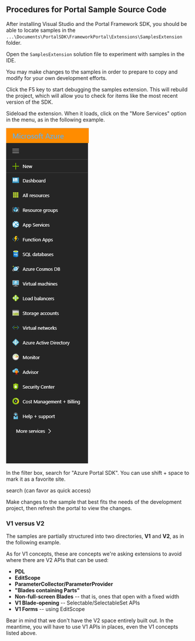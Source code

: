<a name="procedures-for-portal-sample-source-code"></a>
## Procedures for Portal Sample Source Code

After installing Visual Studio and the Portal Framework SDK, you should be able to locate samples in the `...\Documents\PortalSDK\FrameworkPortal\Extensions\SamplesExtension` folder.

Open the `SamplesExtension` solution file to experiment with samples in the IDE.

You may make changes to the samples in order to prepare to copy and modify for your own development efforts.

Click the F5 key to start debugging the samples extension. This will rebuild the project, which will allow you to check for items like the most recent version of the SDK.

Sideload the extension. When it loads, click on the "More Services" option in the menu, as in the following example.

 ![alt-text](../media/portalfx-extensions-samples/samples-services.png  "Portal Extensions Services")

In the filter box, search for "Azure Portal SDK". You can use shift + space to mark it as a favorite site.

 search (can favor as quick access)

Make changes to the sample that best fits the needs of the development project, then refresh the portal to view the changes. 

<a name="procedures-for-portal-sample-source-code-v1-versus-v2"></a>
### V1 versus V2

The samples are partially structured into two directories, **V1** and **V2**, as in the following example. 


As for V1 concepts, these are concepts we're asking extensions to avoid where there are V2 APIs that can be used:
- __PDL__
- __EditScope__
- __ParameterCollector/ParameterProvider__
- __"Blades containing Parts"__
- __Non-full-screen Blades__ -- that is, ones that open with a fixed width
- __V1 Blade-opening__ -- Selectable/SelectableSet APIs
- __V1 Forms__ -- using EditScope

Bear in mind that we don't have the V2 space entirely built out. In the meantime, you will have to use V1 APIs in places, even the V1 concepts listed above.